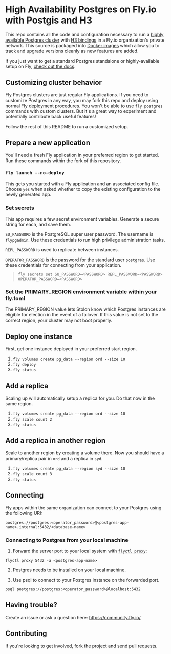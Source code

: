 # High Availability Postgres on Fly.io with Postgis and H3

This repo contains all the code and configuration necessary to run a [highly available Postgres cluster](https://fly.io/docs/reference/postgres/) with [H3 bindings](https://github.com/bytesandbrains/h3-pg) in a Fly.io organization's private network. This source is packaged into [Docker images](https://hub.docker.com/r/flyio/postgres-ha/tags) which allow you to track and upgrade versions cleanly as new features are added.

If you just want to get a standard Postgres standalone or highly-available setup on Fly, [check out the docs](https://fly.io/docs/reference/postgres/).
## Customizing cluster behavior

Fly Postgres clusters are just regular Fly applications. If you need to customize Postgres in any way, you may fork this repo and deploy using normal Fly deployment procedures. You won't be able to use `fly postgres` commands with custom clusters. But it's a great way to experiment and potentially contribute back useful features!

Follow the rest of this README to run a customized setup.
## Prepare a new application

You'll need a fresh Fly application in your preferred region to get started. Run these commands within the fork of this repository.
### `fly launch --no-deploy`
This gets you started with a Fly application and an associated config file.
Choose `yes` when asked whether to copy the existing configuration to the newly generated app.

### Set secrets
This app requires a few secret environment variables. Generate a secure string for each, and save them.

`SU_PASSWORD` is the PostgreSQL super user password. The username is `flypgadmin`. Use these credentials to run high privilege administration tasks.

`REPL_PASSWORD` is used to replicate between instances.

`OPERATOR_PASSWORD` is the password for the standard user `postgres`. Use these credentials for connecting from your application.

> `fly secrets set SU_PASSWORD=<PASSWORD> REPL_PASSWORD=<PASSWORD> OPERATOR_PASSWORD=<PASSWORD>`

### Set the PRIMARY_REGION environment variable within your fly.toml 
The PRIMARY_REGION value lets Stolon know which Postgres instances are eligible for election in the event of a failover.  If this value is not set to the correct region, your cluster may not boot properly.   

## Deploy one instance

First, get one instance deployed in your preferred start region.

1. `fly volumes create pg_data --region ord --size 10`
2. `fly deploy`
3. `fly status`

## Add a replica

Scaling up will automatically setup a replica for you. Do that now in the same region.

1. `fly volumes create pg_data --region ord --size 10`
2. `fly scale count 2`
3. `fly status`

## Add a replica in another region

Scale to another region by creating a volume there. Now you should have a primary/replica pair in `ord` and a replica in `syd`.

1. `fly volumes create pg_data --region syd --size 10`
2. `fly scale count 3`
3. `fly status`

## Connecting

Fly apps within the same organization can connect to your Postgres using the following URI:

```
postgres://postgres:<operator_password>@<postgres-app-name>.internal:5432/<database-name>
```

### Connecting to Postgres from your local machine

1. Forward the server port to your local system with [`flyctl proxy`](https://fly.io/docs/flyctl/proxy/):

```
flyctl proxy 5432 -a <postgres-app-name>
```

2. Postgres needs to be installed on your local machine.

3. Use psql to connect to your Postgres instance on the forwarded port.

```
psql postgres://postgres:<operator_password>@localhost:5432
```

## Having trouble?

Create an issue or ask a question here: https://community.fly.io/


## Contributing
If you're looking to get involved, fork the project and send pull requests.
